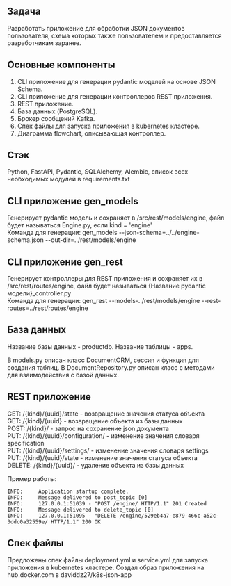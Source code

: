 ## Задача
Разработать приложение для обработки JSON документов пользователя, схема которых также пользователем и предоставляется разработчикам заранее.

## Основные компоненты
1. CLI приложение для генерации pydantic моделей на основе JSON Schema.
2. CLI приложение для генерации контроллеров REST приложения.
3. REST приложение.
4. База данных (PostgreSQL).
5. Брокер сообщений Kafka.
6. Спек файлы для запуска приложения в kubernetes кластере.
7. Диаграмма flowchart, описывающая контроллер.

## Стэк
Python, FastAPI, Pydantic, SQLAlchemy, Alembic, список всех необходимых модулей в requirements.txt 

## CLI приложение gen_models
Генерирует pydantic модель и сохраняет в /src/rest/models/engine, файл будет называться Engine.py, если kind = 'engine'<br/>
Команда для генерации: gen_models --json-schema=../../engine-schema.json --out-dir=../rest/models/engine

## CLI приложение gen_rest
Генерирует контроллеры для REST приложения и сохраняет их в /src/rest/routes/engine, файл будет называться {Название pydantic модели}_controller.py<br/>
Команда для генерации: gen_rest --models-../rest/models/engine --rest-routes=../rest/routes/engine

## База данных
Название базы данных - productdb.
Название таблицы - apps.

В models.py описан класс DocumentORM, сессия и функция для создания таблиц.
В DocumentRepository.py описан класс с методами для взаимодействия с базой данных.

## REST приложение
GET: /{kind}/{uuid}/state - возвращение значения статуса объекта<br/>
GET: /{kind}/{uuid} - возвращение объекта из базы данных<br/>
POST: /{kind}/ - запрос на сохранение json документа<br/>
PUT: /{kind}/{uuid}/configuration/ - изменение значения словаря specification<br/>
PUT: /{kind}/{uuid}/settings/ - изменение значения словаря settings<br/>
PUT: /{kind}/{uuid}/state - изменение значения статуса объекта<br/>
DELETE: /{kind}/{uuid}/ - удаление объекта из базы данных<br/>

Пример работы:
```
INFO:     Application startup complete.
INFO:     Message delivered to post_topic [0]
INFO:     127.0.0.1:51039 - "POST /engine/ HTTP/1.1" 201 Created
INFO:     Message delivered to delete_topic [0]
INFO:     127.0.0.1:51095 - "DELETE /engine/529eb4a7-e879-466c-a52c-3ddc0a32559e/ HTTP/1.1" 200 OK
```

## Спек файлы
Предложены спек файлы deployment.yml и service.yml для запуска приложения в kubernetes кластере. Создал образ приложения на hub.docker.com в daviddz27/k8s-json-app
